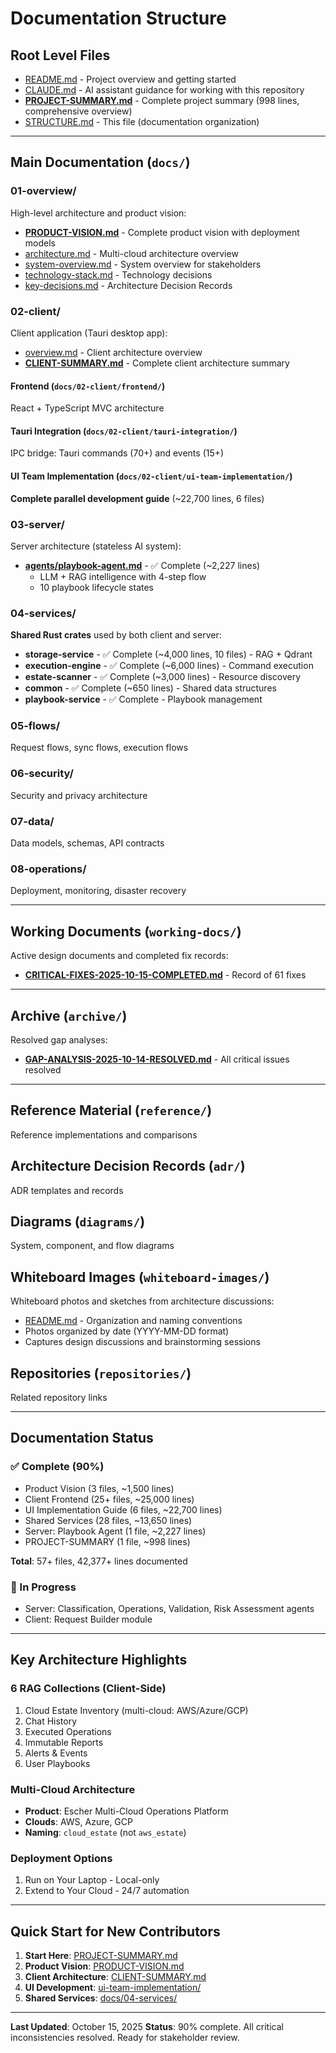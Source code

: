 # Documentation Structure

## Root Level Files
- [README.md](README.md) - Project overview and getting started
- [CLAUDE.md](CLAUDE.md) - AI assistant guidance for working with this repository
- **[PROJECT-SUMMARY.md](PROJECT-SUMMARY.md)** - Complete project summary (998 lines, comprehensive overview)
- [STRUCTURE.md](STRUCTURE.md) - This file (documentation organization)

---

## Main Documentation (`docs/`)

### 01-overview/
High-level architecture and product vision:
- **[PRODUCT-VISION.md](docs/01-overview/PRODUCT-VISION.md)** - Complete product vision with deployment models
- [architecture.md](docs/01-overview/architecture.md) - Multi-cloud architecture overview
- [system-overview.md](docs/01-overview/system-overview.md) - System overview for stakeholders
- [technology-stack.md](docs/01-overview/technology-stack.md) - Technology decisions
- [key-decisions.md](docs/01-overview/key-decisions.md) - Architecture Decision Records

### 02-client/
Client application (Tauri desktop app):
- [overview.md](docs/02-client/overview.md) - Client architecture overview
- **[CLIENT-SUMMARY.md](docs/02-client/CLIENT-SUMMARY.md)** - Complete client architecture summary

#### Frontend (`docs/02-client/frontend/`)
React + TypeScript MVC architecture

#### Tauri Integration (`docs/02-client/tauri-integration/`)
IPC bridge: Tauri commands (70+) and events (15+)

#### UI Team Implementation (`docs/02-client/ui-team-implementation/`)
**Complete parallel development guide** (~22,700 lines, 6 files)

### 03-server/
Server architecture (stateless AI system):
- **[agents/playbook-agent.md](docs/03-server/agents/playbook-agent.md)** - ✅ Complete (~2,227 lines)
  - LLM + RAG intelligence with 4-step flow
  - 10 playbook lifecycle states

### 04-services/
**Shared Rust crates** used by both client and server:
- **storage-service** - ✅ Complete (~4,000 lines, 10 files) - RAG + Qdrant
- **execution-engine** - ✅ Complete (~6,000 lines) - Command execution
- **estate-scanner** - ✅ Complete (~3,000 lines) - Resource discovery
- **common** - ✅ Complete (~650 lines) - Shared data structures
- **playbook-service** - ✅ Complete - Playbook management

### 05-flows/
Request flows, sync flows, execution flows

### 06-security/
Security and privacy architecture

### 07-data/
Data models, schemas, API contracts

### 08-operations/
Deployment, monitoring, disaster recovery

---

## Working Documents (`working-docs/`)
Active design documents and completed fix records:
- **[CRITICAL-FIXES-2025-10-15-COMPLETED.md](working-docs/CRITICAL-FIXES-2025-10-15-COMPLETED.md)** - Record of 61 fixes

---

## Archive (`archive/`)
Resolved gap analyses:
- **[GAP-ANALYSIS-2025-10-14-RESOLVED.md](archive/GAP-ANALYSIS-2025-10-14-RESOLVED.md)** - All critical issues resolved

---

## Reference Material (`reference/`)
Reference implementations and comparisons

## Architecture Decision Records (`adr/`)
ADR templates and records

## Diagrams (`diagrams/`)
System, component, and flow diagrams

## Whiteboard Images (`whiteboard-images/`)
Whiteboard photos and sketches from architecture discussions:
- [README.md](whiteboard-images/README.md) - Organization and naming conventions
- Photos organized by date (YYYY-MM-DD format)
- Captures design discussions and brainstorming sessions

## Repositories (`repositories/`)
Related repository links

---

## Documentation Status

### ✅ Complete (90%)
- Product Vision (3 files, ~1,500 lines)
- Client Frontend (25+ files, ~25,000 lines)
- UI Implementation Guide (6 files, ~22,700 lines)
- Shared Services (28 files, ~13,650 lines)
- Server: Playbook Agent (1 file, ~2,227 lines)
- PROJECT-SUMMARY (1 file, ~998 lines)

**Total**: 57+ files, 42,377+ lines documented

### 🔄 In Progress
- Server: Classification, Operations, Validation, Risk Assessment agents
- Client: Request Builder module

---

## Key Architecture Highlights

### 6 RAG Collections (Client-Side)
1. Cloud Estate Inventory (multi-cloud: AWS/Azure/GCP)
2. Chat History
3. Executed Operations
4. Immutable Reports
5. Alerts & Events
6. User Playbooks

### Multi-Cloud Architecture
- **Product**: Escher Multi-Cloud Operations Platform
- **Clouds**: AWS, Azure, GCP
- **Naming**: `cloud_estate` (not `aws_estate`)

### Deployment Options
1. Run on Your Laptop - Local-only
2. Extend to Your Cloud - 24/7 automation

---

## Quick Start for New Contributors

1. **Start Here**: [PROJECT-SUMMARY.md](PROJECT-SUMMARY.md)
2. **Product Vision**: [PRODUCT-VISION.md](docs/01-overview/PRODUCT-VISION.md)
3. **Client Architecture**: [CLIENT-SUMMARY.md](docs/02-client/CLIENT-SUMMARY.md)
4. **UI Development**: [ui-team-implementation/](docs/02-client/ui-team-implementation/)
5. **Shared Services**: [docs/04-services/](docs/04-services/)

---

**Last Updated**: October 15, 2025
**Status**: 90% complete. All critical inconsistencies resolved. Ready for stakeholder review.